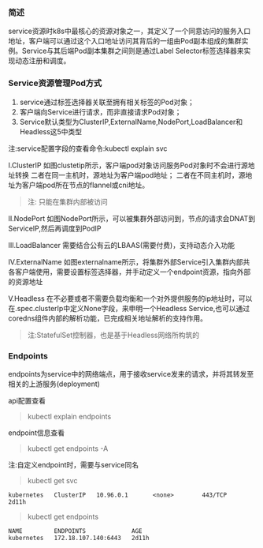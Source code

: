 ### 简述
service资源时k8s中最核心的资源对象之一，其定义了一个同意访问的服务入口地址，客户端可以通过这个入口地址访问其背后的一组由Pod副本组成的集群实例。Service与其后端Pod副本集群之间则是通过Label Selector标签选择器来实现动态注册和调度。

### Service资源管理Pod方式
1. service通过标签选择器关联至拥有相关标签的Pod对象；
2. 客户端向Service进行请求，而非直接请求Pod对象；
3. Service默认类型为ClusterIP,ExternalName,NodePort,LoadBalancer和Headless这5中类型

注:service配置字段的查看命令:kubectl explain svc

Ⅰ.ClusterIP
如图clustetip所示，客户端pod对象访问服务Pod对象时不会进行源地址转换
二者在同一主机时，源地址为客户端pod地址；
二者在不同主机时，源地址为客户端pod所在节点的flannel或cni地址。
> 注: 只能在集群内部被访问

Ⅱ.NodePort
如图NodePort所示，可以被集群外部访问到，节点的请求会DNAT到ServiceIP,然后再调度到PodIP

Ⅲ.LoadBalancer
需要结合公有云的LBAAS(需要付费)，支持动态介入功能

Ⅳ.ExternalName
如图externalname所示，将集群外部Service引入集群内部共各客户端使用，需要设置标签选择器，并手动定义一个endpoint资源，指向外部的资源地址

Ⅴ.Headless
在不必要或者不需要负载均衡和一个对外提供服务的ip地址时，可以在.spec.clusterIp中定义None字段，来申明一个Headless Service,也可以通过coredns组件内部的解析功能，已完成相关地址解析的支持作用。
> 注:StatefulSet控制器，也是基于Headless网络所构筑的

### Endpoints
endpoints为service中的网络端点，用于接收service发来的请求，并将其转发至相关的上游服务(deployment)

api配置查看
> kubectl explain endpoints     

endpoint信息查看
> kubectl get endpoints -A      

注:自定义endpoint时，需要与service同名
> kubectl get svc   
```NAME         TYPE        CLUSTER-IP      EXTERNAL-IP   PORT(S)          AGE
kubernetes   ClusterIP   10.96.0.1       <none>        443/TCP          2d11h
```
> kubectl get endpoints     
```
NAME         ENDPOINTS             AGE
kubernetes   172.18.107.140:6443   2d11h
```




















